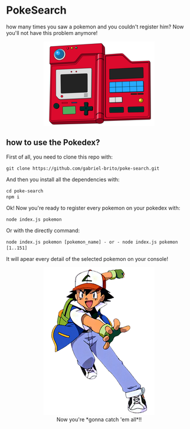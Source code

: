 # PokeSearch

how many times you saw a pokemon and you couldn't register him? Now you'll not have this problem anymore!

<p align="center">
	<img src="/github/pokedex.png" alt="Pokedex">
</p>

## how to use the Pokedex?

First of all, you need to clone this repo with:

```
git clone https://github.com/gabriel-brito/poke-search.git
```

And then you install all the dependencies with:

```
cd poke-search
npm i
```

Ok! Now you're ready to register every pokemon on your pokedex with:

```
node index.js pokemon
```

Or with the directly command:

```
node index.js pokemon [pokemon_name] - or - node index.js pokemon [1..151]
```

It will apear every detail of the selected pokemon on your console!

<p align="center">
	<img src="/github/ash.png" alt="Ash Ketchum">
	<br>
	Now you're *gonna catch 'em all*!!
</p>